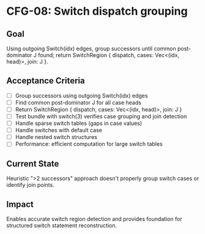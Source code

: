 # CFG-08: Switch dispatch grouping

## Goal
Using outgoing Switch(idx) edges, group successors until common post-dominator J found; return SwitchRegion { dispatch, cases: Vec<(idx, head)>, join: J }.

## Acceptance Criteria
- [ ] Group successors using outgoing Switch(idx) edges
- [ ] Find common post-dominator J for all case heads
- [ ] Return SwitchRegion { dispatch, cases: Vec<(idx, head)>, join: J }
- [ ] Test bundle with switch(3) verifies case grouping and join detection
- [ ] Handle sparse switch tables (gaps in case values)
- [ ] Handle switches with default case
- [ ] Handle nested switch structures
- [ ] Performance: efficient computation for large switch tables

## Current State
Heuristic ">2 successors" approach doesn't properly group switch cases or identify join points.

## Impact
Enables accurate switch region detection and provides foundation for structured switch statement reconstruction. 